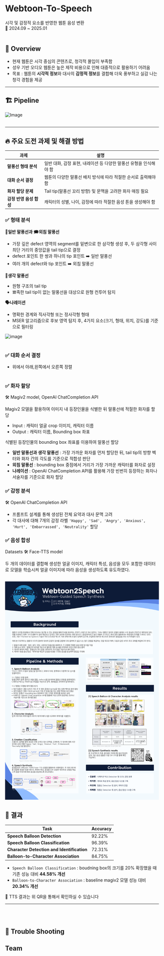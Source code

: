 # Webtoon-To-Speech
시각 및 감정적 요소를 반영한 웹툰 음성 변환 <br>
📅 2024.09 ~ 2025.01
<br></br>
## 📖 Overview
- 현재 웹툰은 시각 중심의 콘텐츠로, 청각적 몰입이 부족함
- 성우 기반 오디오 웹툰은 높은 제작 비용으로 인해 대중적으로 활용하기 어려움
- 목표 : 웹툰의 **시각적 정보**와 대사의 **감정적 정보**를 결합해 더욱 풍부하고 실감 나는 청각 경험을 제공
---

## 🏗️ Pipeline
![Image](https://github.com/user-attachments/assets/bef66021-3bd7-4fc0-9906-1346f939948c)
<br></br>

---

## 🔥 주요 도전 과제 및 해결 방법
| 과제 |  설명 |
|--------|---------|
| **말풍선 형태 분석** | 일반 대화, 감정 표현, 내레이션 등 다양한 말풍선 유형을 인식해야 함 |
| **대화 순서 결정** | 웹툰의 다양한 말풍선 배치 방식에 따라 적절한 순서로 출력해야 함 |
| **화자 할당 문제** | Tail tip(말풍선 꼬리 방향) 및 문맥을 고려한 화자 매칭 필요 |
| **감정 반영 음성 합성** | 캐릭터의 성별, 나이, 감정에 따라 적절한 음성 톤을 생성해야 함 |

### ✅ 형태 분석   <br>
**💬일반 말풍선과 🗯️외침 말풍선**

- 가장 깊은 defect 영역의 segment를 밑변으로 한 삼각형 생성 후, 두 삼각형 사이 최단 거리의 중앙값을 tail tip으로 결정
- defect 포인트 한 쌍과 하나의 tip 포인트 ➡️ 일반 말풍선
- 여러 개의 defect와 tip 포인트 ➡️ 외침 말풍선
  
**💭생각 말풍선** 

- 원형 구조의 tail tip
- 뾰족한 tail tip이 없는 말풍선을 대상으로 원형 컨투어 탐지

**🗣️나레이션**

- 명확한 경계와 직사각형 또는 정사각형 형태
- MSER 알고리즘으로 후보 영역 탐지 후,  4가지 요소(크기, 형태, 위치, 강도)를 기준으로 필터링

![image](https://github.com/user-attachments/assets/4e9fafcb-a09f-4640-9a4d-7e55d68d0470) 
<br></br>

### ✅ 대화 순서 결정
  - 위에서 아래,왼쪽에서 오른쪽 정렬
<br></br>
### ✅ 화자 할당
🛠️ Magiv2 model, OpenAI ChatCompletion API

Magiv2 모델을 활용하여 이미지 내 등장인물을 식별한 뒤 말풍선에 적절한 화자를 할당
- Input : 캐릭터 얼굴 crop 이미지, 캐릭터 이름 
- Output : 캐릭터 이름, Bounding box 좌표  

식별된 등장인물의 bounding box 좌표를 이용하여 말풍선 할당
- **일반 말풍선과 생각 말풍선** : 가장 가까운 화자를 먼저 할당한 뒤, tail tip의 방향 벡터와 화자 간의 각도를 기준으로 적합성 판단
- **외침 말풍선** : bounding box 중점에서 거리가 가장 가까운 캐릭터를 화자로 설정
- **나레이션** : OpenAI ChatCompletion API를 활용해 가장 빈번히 등장하는 화자나 서술자를 기준으로 화자 할당

### ✅ 감정 분석
🛠️ OpenAI ChatCompletion API
- 프롬프트 설계를 통해 생성된 전체 요약과 대사 문맥 고려
- 각 대사에 대해 7개의 감정 라벨 `'Happy', 'Sad', 'Angry', 'Anxious', 'Hurt', 'Embarrassed', 'Neutrality'` 할당

### ✅ 음성 합성
Datasets
🛠️ Face-TTS model 

두 개의 데이터를 결합해 생성한 얼굴 이미지, 캐릭터 특성, 음성을 모두 포함한 데이터로 모델을 학습시켜 얼굴 이미지에 따라 음성을 생성하도록 유도하였다.

![19th 컨퍼런스 포스터](투빅스_19th_컨퍼런스_포스터.png)
---
## 📌 결과 
| Task |  Accuracy |
|--------|---------|
| **Speech Balloon Detection** | 92.22% |
| **Speech Balloon Classification** | 96.39% |
| **Character Detection and Identification** | 72.31% |
| **Balloon-to-Character Association** |  84.75% |

- `Speech Balloon Classification` : boudning box의 크기를 20% 확장했을 때 기존 성능 대비 **44.58% 개선**
- `Balloon-to-Character Association` :  baseline magiv2 모델 성능 대비 **20.34% 개선**

📸 TTS 결과는 위 QR을 통해서 확인하실 수 있습니다 

---
<br></br>
## 🔧 Trouble Shooting 



## Team 
